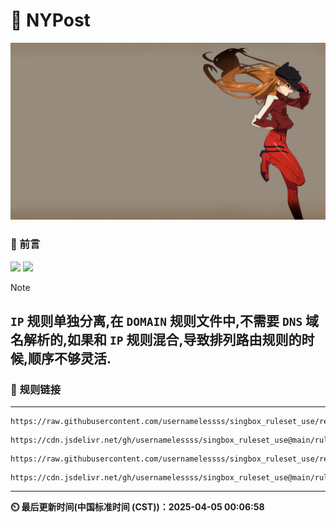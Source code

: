
# 🧸 NYPost
![](https://raw.githubusercontent.com/usernamelessss/picture-bed/main/images/202504042256831.jpg)
### 📣 前言
![](https://shields.io/badge/-移除重复规则-ff69b4) ![](https://shields.io/badge/-IP&nbsp;规则单独存放不与&nbsp;DOMAIN&nbsp;等混合-green)
> [!NOTE]
**`IP` 规则单独分离,在 `DOMAIN` 规则文件中,不需要 `DNS` 域名解析的,如果和 `IP` 规则混合,导致排列路由规则的时候,顺序不够灵活.**
---

###  🔗 规则链接
---

```url
https://raw.githubusercontent.com/usernamelessss/singbox_ruleset_use/refs/heads/main/rule/NYPost/NYPost_No_IP.json
```

```url
https://cdn.jsdelivr.net/gh/usernamelessss/singbox_ruleset_use@main/rule/NYPost/NYPost_No_IP.json
```

```url
https://raw.githubusercontent.com/usernamelessss/singbox_ruleset_use/refs/heads/main/rule/NYPost/NYPost_No_IP.srs
```

```url
https://cdn.jsdelivr.net/gh/usernamelessss/singbox_ruleset_use@main/rule/NYPost/NYPost_No_IP.srs
```

---
**⏲️ 最后更新时间(中国标准时间 (CST))：2025-04-05 00:06:58**